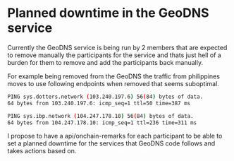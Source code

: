 # Planned downtime in the GeoDNS service

Currently the GeoDNS service is being run by 2 members that are expected to
remove manually the participants for the service and thats just hell of a 
burden for them to remove and add the participants back manually.

For example being removed from the GeoDNS the traffic from philippines
moves to use following endpoints when removed that seems suboptimal.
```bash
PING sys.dotters.network (103.240.197.6) 56(84) bytes of data.
64 bytes from 103.240.197.6: icmp_seq=1 ttl=50 time=387 ms

PING sys.ibp.network (104.247.178.10) 56(84) bytes of data.
64 bytes from 104.247.178.10: icmp_seq=1 ttl=236 time=311 ms
```

I propose to have a api/onchain-remarks for each participant to be able
to set a planned downtime for the services that GeoDNS code follows and
takes actions based on.
